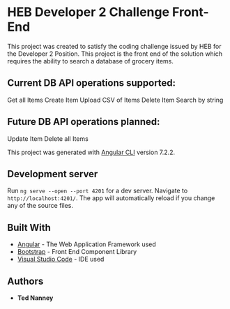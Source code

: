 # HEB Developer 2 Challenge Front-End

This project was created to satisfy the coding challenge issued by HEB for the Developer 2 Position. This project is the front end of 
the solution which requires the ability to search a database of grocery items. 

## Current DB API operations supported:
Get all Items
Create Item
Upload CSV of Items
Delete Item
Search by string

## Future DB API operations planned:
Update Item
Delete all Items

This project was generated with [Angular CLI](https://github.com/angular/angular-cli) version 7.2.2.

## Development server

Run `ng serve --open --port 4201` for a dev server. Navigate to `http://localhost:4201/`. The app will automatically reload if you change any of the source files.

## Built With

* [Angular](https://angular.io/) - The Web Application Framework used
* [Bootstrap](https://getbootstrap.com/) - Front End Component Library
* [Visual Studio Code](https://code.visualstudio.com/) - IDE used

## Authors

* **Ted Nanney** 

